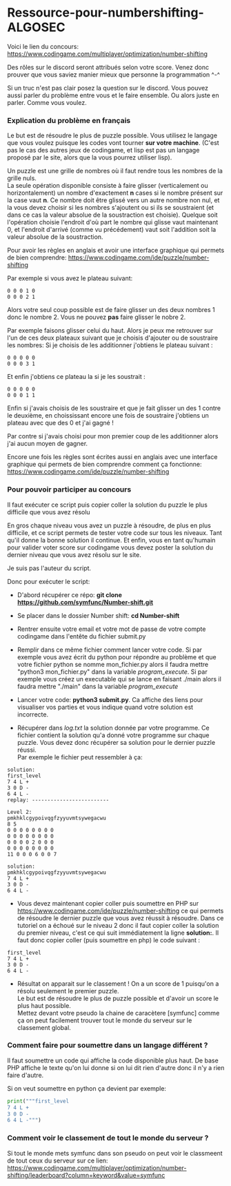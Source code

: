 # Ressource-pour-numbershifting-ALGOSEC

Voici le lien du concours: https://www.codingame.com/multiplayer/optimization/number-shifting

Des rôles sur le discord seront attribués selon votre score. Venez donc prouver que vous saviez manier mieux que personne la programmation ^-^

Si un truc n'est pas clair posez la question sur le discord. Vous pouvez aussi parler du problème entre vous et le faire ensemble. Ou alors juste en parler. Comme vous voulez.

### Explication du problème en français

Le but est de résoudre le plus de puzzle possible. Vous utilisez le langage que vous voulez puisque les codes vont tourner **sur votre machine**. (C'est pas le cas des autres jeux de codingame, et lisp est pas un langage proposé par le site, alors que la vous pourrez utiliser lisp).

Un puzzle est une grille de nombres où il faut rendre tous les nombres de la grille nuls.  
La seule opération disponible consiste à faire glisser (verticalement ou horizontalement) un nombre d'exactement **n** cases si le nombre présent sur la case vaut **n**. Ce nombre doit être glissé vers un autre nombre non nul, et la vous devez choisir si les nombres s'ajoutent ou si ils se soustraient (et dans ce cas la valeur absolue de la soustraction est choisie). Quelque soit l'opération choisie l'endroit d'où part le nombre qui glisse vaut maintenant 0, et l'endroit d'arrivé (comme vu précédement) vaut soit l'addition soit la valeur absolue de la soustraction.

Pour avoir les règles en anglais et avoir une interface graphique qui permets de bien comprendre: https://www.codingame.com/ide/puzzle/number-shifting

Par exemple si vous avez le plateau suivant:
```
0 0 0 1 0
0 0 0 2 1
```
Alors votre seul coup possible est de faire glisser un des deux nombres 1 donc le nombre 2. Vous ne pouvez **pas** faire glisser le nobre 2.

Par exemple faisons glisser celui du haut. Alors je peux me retrouver sur l'un de ces deux plateaux suivant que je choisis d'ajouter ou de soustraire les nombres:
Si je choisis de les additionner j'obtiens le plateau suivant :
```
0 0 0 0 0
0 0 0 3 1
```
Et enfin j'obtiens ce plateau la si je les soustrait :
```
0 0 0 0 0
0 0 0 1 1
```
Enfin si j'avais choisis de les soustraire et que je fait glisser un des 1 contre le deuxième, en choississant encore une fois de soustraire j'obtiens un plateau avec que des 0 et j'ai gagné !

Par contre si j'avais choisi pour mon premier coup de les additionner alors j'ai aucun moyen de gagner.

Encore une fois les règles sont écrites aussi en anglais avec une interface graphique qui permets de bien comprendre comment ça fonctionne: https://www.codingame.com/ide/puzzle/number-shifting

### Pour pouvoir participer au concours

Il faut exécuter ce script puis copier coller la solution du puzzle le plus difficile que vous avez résolu

En gros chaque niveau vous avez un puzzle à résoudre, de plus en plus difficile, et ce script permets de tester votre code sur tous les niveaux. Tant qu'il donne la bonne solution il continue. Et enfin, vous en tant qu'humain pour valider voter score sur codingame vous devez poster la solution du dernier niveau que vous avez résolu sur le site.

Je suis pas l'auteur du script.

Donc pour exécuter le script:

+ D'abord récupérer ce répo:
**git clone https://github.com/symfunc/Number-shift.git**

+ Se placer dans le dossier Number shift: **cd Number-shift**

+ Rentrer ensuite votre email et votre mot de passe de votre compte codingame dans l'entête du fichier submit.py

+ Remplir dans ce même fichier comment lancer votre code. Si par exemple vous avez écrit du python pour répondre au problème et que votre fichier python se nomme mon_fichier.py alors il faudra mettre "python3 mon_fichier.py" dans la variable   *program_execute*. Si par exemple vous créez un executable qui se lance en faisant ./main alors il faudra mettre "./main" dans la variable *program_execute*

+ Lancer votre code: **python3 submit.py**. Ca affiche des liens pour visualiser vos parties et vous indique quand votre solution est incorrecte.

+ Récupérer dans _log.txt_ la solution donnée par votre programme. Ce fichier contient la solution qu'a donné votre programme sur chaque puzzle. Vous devez donc récupérer sa solution pour le dernier puzzle réussi.  
Par exemple le fichier peut ressembler à ça:
```
solution:
first_level
7 4 L +
3 0 D -
6 4 L -
replay: -------------------------

Level 2:
pmkhklcgypoivqgfzyyuvmtsywegacwu
8 5
0 0 0 0 0 0 0 0
0 0 0 0 0 0 0 0
0 0 0 0 2 0 0 0
0 0 0 0 0 0 0 0
11 0 0 0 6 0 0 7

solution:
pmkhklcgypoivqgfzyyuvmtsywegacwu
7 4 L +
3 0 D -
6 4 L -
```

+ Vous devez maintenant copier coller puis soumettre en PHP sur https://www.codingame.com/ide/puzzle/number-shifting ce qui permets de résoudre le dernier puzzle que vous avez réussit à résoudre. Dans ce tutoriel on a échoué sur le niveau 2 donc il faut copier coller la solution du premier niveau, c'est ce qui suit immédiatement la ligne **solution:**. Il faut donc copier coller (puis soumettre en php) le code suivant :
```
first_level
7 4 L +
3 0 D -
6 4 L -
```

+ Résultat on apparait sur le classement ! On a un score de 1 puisqu'on a résolu seulement le premier puzzle.  
Le but est de résoudre le plus de puzzle possible et d'avoir un score le plus haut possible.  
Mettez devant votre pseudo la chaine de caracètere [symfunc] comme ça on peut facilement trouver tout le monde du serveur sur le classement global.

### Comment faire pour soumettre dans un langage différent ?

Il faut soumettre un code qui affiche la code disponible plus haut. De base PHP affiche le texte qu'on lui donne si on lui dit rien d'autre donc il n'y a rien faire d'autre.

Si on veut soumettre en python ça devient par exemple:
```python
print("""first_level
7 4 L +
3 0 D -
6 4 L -""")
```

### Comment voir le classement de tout le monde du serveur ?

Si tout le monde mets symfunc dans son pseudo on peut voir le classmeent de tout ceux du serveur sur ce lien: https://www.codingame.com/multiplayer/optimization/number-shifting/leaderboard?column=keyword&value=symfunc
